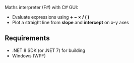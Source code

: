 Maths interpreter (F#) with C# GUI:
- Evaluate expressions using **+ − × / ( )**
- Plot a straight line from **slope** and **intercept** on x–y axes

## Requirements
- .NET 8 SDK (or .NET 7) for building
- Windows (WPF)
